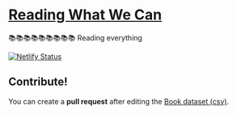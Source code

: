 # [Reading What We Can](https://readingwhatwecan.com)

📚📚📚📚📚📚📚📚📚 Reading everything

[![Netlify Status](https://api.netlify.com/api/v1/badges/db1201fd-2948-475e-85e1-efceac89bba5/deploy-status)](https://app.netlify.com/sites/bright-cucurucho-3be4e5/deploys)

## Contribute!

You can create a **pull request** after editing the [Book dataset (csv)](public/books.csv).
